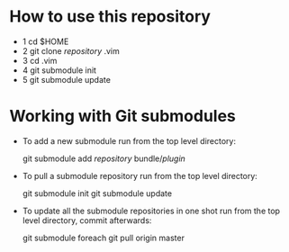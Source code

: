 # How to use this repository
* 1 cd $HOME
* 2 git clone *repository* .vim
* 3 cd .vim
* 4 git submodule init
* 5 git submodule update

# Working with Git submodules
* To add a new submodule run from the top level directory:

    git submodule add *repository* bundle/*plugin*

* To pull a submodule repository run from the top level directory:

    git submodule init
    git submodule update

* To update all the submodule repositories in one shot run from the top
  level directory, commit afterwards:

    git submodule foreach git pull origin master
